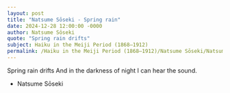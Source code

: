 ```yaml
---
layout: post
title: "Natsume Sōseki - Spring rain"
date: 2024-12-28 12:00:00 -0000
author: Natsume Sōseki
quote: "Spring rain drifts"
subject: Haiku in the Meiji Period (1868–1912)
permalink: /Haiku in the Meiji Period (1868–1912)/Natsume Sōseki/Natsume Sōseki - Spring rain
---
```


Spring rain drifts
And in the darkness of night
I can hear the sound.

- Natsume Sōseki
